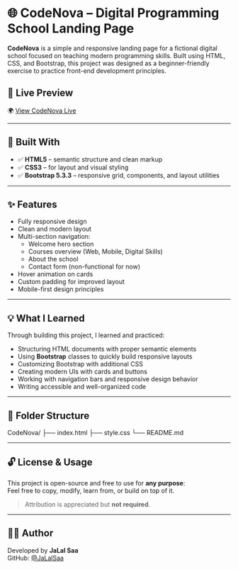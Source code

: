 # 🌐 CodeNova – Digital Programming School Landing Page

**CodeNova** is a simple and responsive landing page for a fictional digital school focused on teaching modern programming skills. Built using HTML, CSS, and Bootstrap, this project was designed as a beginner-friendly exercise to practice front-end development principles.

## 🔗 Live Preview

🌍 [View CodeNova Live](https://jalalsaa.github.io/CodeNova/)  

---

## 🧰 Built With

- ✅ **HTML5** – semantic structure and clean markup
- ✅ **CSS3** – for layout and visual styling
- ✅ **Bootstrap 5.3.3** – responsive grid, components, and layout utilities

---

## ✨ Features

- Fully responsive design
- Clean and modern layout
- Multi-section navigation:
  - Welcome hero section
  - Courses overview (Web, Mobile, Digital Skills)
  - About the school
  - Contact form (non-functional for now)
- Hover animation on cards
- Custom padding for improved layout
- Mobile-first design principles

---

## 💡 What I Learned

Through building this project, I learned and practiced:

- Structuring HTML documents with proper semantic elements
- Using **Bootstrap** classes to quickly build responsive layouts
- Customizing Bootstrap with additional CSS
- Creating modern UIs with cards and buttons
- Working with navigation bars and responsive design behavior
- Writing accessible and well-organized code

---

## 📂 Folder Structure

CodeNova/ 
├── index.html 
├── style.css 
└── README.md

---

## 🔓 License & Usage

This project is open-source and free to use for **any purpose**:  
Feel free to copy, modify, learn from, or build on top of it.

> Attribution is appreciated but **not required**.

---

## 🙋‍♂️ Author

Developed by **JaLal Saa**  
GitHub: [@JaLalSaa](https://github.com/JaLalSaa)
